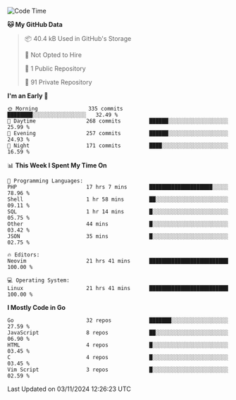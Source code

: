
<!--START_SECTION:waka-->
![Code Time](http://img.shields.io/badge/Code%20Time-5%2C447%20hrs%2020%20mins-blue)

**🐱 My GitHub Data** 

> 📦 40.4 kB Used in GitHub's Storage 
 > 
> 🚫 Not Opted to Hire
 > 
> 📜 1 Public Repository 
 > 
> 🔑 91 Private Repository 
 > 
**I'm an Early 🐤** 

```text
🌞 Morning                335 commits         ████████░░░░░░░░░░░░░░░░░   32.49 % 
🌆 Daytime                268 commits         ██████░░░░░░░░░░░░░░░░░░░   25.99 % 
🌃 Evening                257 commits         ██████░░░░░░░░░░░░░░░░░░░   24.93 % 
🌙 Night                  171 commits         ████░░░░░░░░░░░░░░░░░░░░░   16.59 % 
```


📊 **This Week I Spent My Time On** 

```text
💬 Programming Languages: 
PHP                      17 hrs 7 mins       ████████████████████░░░░░   78.96 % 
Shell                    1 hr 58 mins        ██░░░░░░░░░░░░░░░░░░░░░░░   09.11 % 
SQL                      1 hr 14 mins        █░░░░░░░░░░░░░░░░░░░░░░░░   05.75 % 
Other                    44 mins             █░░░░░░░░░░░░░░░░░░░░░░░░   03.42 % 
JSON                     35 mins             █░░░░░░░░░░░░░░░░░░░░░░░░   02.75 % 

🔥 Editors: 
Neovim                   21 hrs 41 mins      █████████████████████████   100.00 % 

💻 Operating System: 
Linux                    21 hrs 41 mins      █████████████████████████   100.00 % 
```

**I Mostly Code in Go** 

```text
Go                       32 repos            ███████░░░░░░░░░░░░░░░░░░   27.59 % 
JavaScript               8 repos             ██░░░░░░░░░░░░░░░░░░░░░░░   06.90 % 
HTML                     4 repos             █░░░░░░░░░░░░░░░░░░░░░░░░   03.45 % 
C                        4 repos             █░░░░░░░░░░░░░░░░░░░░░░░░   03.45 % 
Vim Script               3 repos             █░░░░░░░░░░░░░░░░░░░░░░░░   02.59 % 
```




 Last Updated on 03/11/2024 12:26:23 UTC
<!--END_SECTION:waka-->
